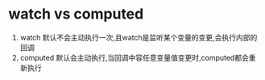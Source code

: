 # watch vs computed
1. watch 默认不会主动执行一次,且watch是监听某个变量的变更,会执行内部的回调
2. computed 默认会主动执行,当回调中容任意变量值变更时,computed都会重新执行

